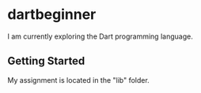 # dartbeginner

I am currently exploring the Dart programming language.

## Getting Started

My assignment is located in the "lib" folder.
